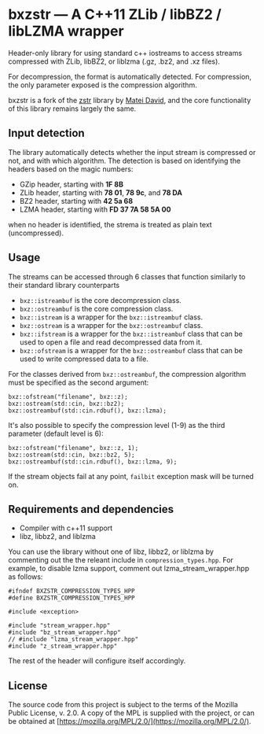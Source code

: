 # bxzstr — A C++11 ZLib / libBZ2 / libLZMA wrapper

Header-only library for using standard c++ iostreams to access streams
compressed with ZLib, libBZ2, or liblzma (.gz, .bz2, and .xz files).

For decompression, the format is automatically detected. For
compression, the only parameter exposed is the compression algorithm.

bxzstr is a fork of the [zstr](https://github.com/mateidavid/zstr)
library by [Matei David](https://github.com/mateidavid), and the core
functionality of this library remains largely the same.

## Input detection

The library automatically detects whether the input stream is
compressed or not, and with which algorithm. The detection is based on
identifying the headers based on the magic numbers:
* GZip header, starting with **1F 8B**
* ZLib header, starting with **78 01**, **78 9c**, and **78 DA**
* BZ2 header, starting with **42 5a 68**
* LZMA header, starting with **FD 37 7A 58 5A 00**

when no header is identified, the strema is treated as plain text (uncompressed).

## Usage
The streams can be accessed through 6 classes that function similarly
to their standard library counterparts

* `bxz::istreambuf` is the core decompression class.
* `bxz::ostreambuf` is the core compression class.
* `bxz::istream` is a wrapper for the `bxz::istreambuf` class.
* `bxz::ostream` is a wrapper for the `bxz::ostreambuf` class.
* `bxz::ifstream` is a wrapper for the `bxz::istreambuf` class that
  can be used to open a file and read decompressed data from it.
* `bxz::ofstream` is a wrapper for the `bxz::ostreambuf` class that
  can be used to write compressed data to a file.

For the classes derived from `bxz::ostreambuf`, the compression
algorithm must be specified as the second argument:
```
bxz::ofstream("filename", bxz::z);
bxz::ostream(std::cin, bxz::bz2);
bxz::ostreambuf(std::cin.rdbuf(), bxz::lzma);
```

It's also possible to specify the compression level (1-9) as the third
parameter (default level is 6):
```
bxz::ofstream("filename", bxz::z, 1);
bxz::ostream(std::cin, bxz::bz2, 5);
bxz::ostreambuf(std::cin.rdbuf(), bxz::lzma, 9);
```

If the stream objects fail at any point, `failbit` exception mask will
be turned on.

## Requirements and dependencies
* Compiler with c++11 support
* libz, libbz2, and liblzma

You can use the library without one of libz, libbz2, or liblzma by
commenting out the the releant include in `compression_types.hpp`. For
example, to disable lzma support, comment out lzma_stream_wrapper.hpp
as follows:
```
#ifndef BXZSTR_COMPRESSION_TYPES_HPP
#define BXZSTR_COMPRESSION_TYPES_HPP

#include <exception>

#include "stream_wrapper.hpp"
#include "bz_stream_wrapper.hpp"
// #include "lzma_stream_wrapper.hpp"
#include "z_stream_wrapper.hpp"

```
The rest of the header will configure itself accordingly.

## License
The source code from this project is subject to the terms of the
Mozilla Public License, v. 2.0. A copy of the MPL is supplied with the
project, or can be obtained at
[https://mozilla.org/MPL/2.0/](https://mozilla.org/MPL/2.0/).
